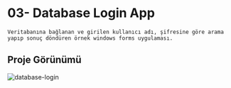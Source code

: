 # 03- Database Login App
    Veritabanına bağlanan ve girilen kullanıcı adı, şifresine göre arama yapıp sonuç döndüren örnek windows forms uygulaması. 
    
## Proje Görünümü
![database-login](https://user-images.githubusercontent.com/109849483/210142022-99373994-53a7-466a-8dab-0742eef24ae7.PNG)
